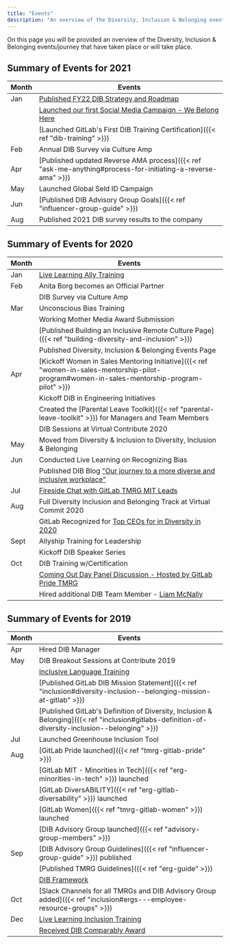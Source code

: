 ```yaml
---
title: "Events"
description: "An overview of the Diversity, Inclusion & Belonging events/journey that have taken place or will take place."
---
```


On this page you will be provided an overview of the Diversity, Inclusion & Belonging  events/journey that have taken place or will take place.

## Summary of Events for 2021

| Month    | Events                                                          |
|----------|-----------------------------------------------------------------|
| Jan | [Published FY22 DIB Strategy and Roadmap](https://docs.google.com/presentation/d/1F4_5d8DBfn_SN39IQnCmEAoBbnWN1KU1Bu_Pji21KC8/edit?usp=sharing)|
|     | [Launched our first Social Media Campaign - We Belong Here](https://www.instagram.com/gitlab/)                                    |
|     | [Launched GitLab's First DIB Training Certification]({{< ref "dib-training" >}})
| Feb | Annual DIB Survey via Culture Amp                         |
| Apr | [Published updated Reverse AMA process]({{< ref "ask-me-anything#process-for-initiating-a-reverse-ama" >}})
| May | Launched Global Seld ID Campaign
| Jun | [Published DIB Advisory Group Goals]({{< ref "influencer-group-guide" >}}) |
| Aug | Published 2021 DIB survey results to the company |


## Summary of Events for 2020

| Month    | Events                                                          |
|----------|-----------------------------------------------------------------|
| Jan | [Live Learning Ally Training](https://www.youtube.com/watch?v=wwZeFjDc4zE&feature=youtu.be)                                     |
| Feb | Anita Borg becomes an Official Partner                          |
|          | DIB Survey via Culture Amp                                      |
| Mar | Unconscious Bias Training                                       |
|          | Working Mother Media Award Submission                           |
|     | [Published Building an Inclusive Remote Culture Page]({{< ref "building-diversity-and-inclusion" >}})           |
|     | Published Diversity, Inclusion & Belonging  Events Page                     |
| Apr      | [Kickoff Women in Sales Mentoring Initiative]({{< ref "women-in-sales-mentorship-pilot-program#women-in-sales-mentorship-program-pilot" >}})                              |
|          | Kickoff DIB in Engineering Initiatives                          |
|          | Created the [Parental Leave Toolkit]({{< ref "parental-leave-toolkit" >}}) for Managers and Team Members|
|          | DIB Sessions at Virtual Contribute 2020                         |
| May      | Moved from Diversity & Inclusion to Diversity, Inclusion & Belonging  |
| Jun      | Conducted Live Learning on Recognizing Bias                     |
|          | Published DIB Blog ["Our journey to a more diverse and inclusive workplace"](https://about.gitlab.com/blog/2020/06/16/our-journey-to-a-diverse-and-inclusive-workplace/) |
| Jul      | [Fireside Chat with GitLab TMRG MIT Leads](https://www.youtube.com/watch?v=YUHevXdCWeY&feature=youtu.be)                        |
| Aug      | Full Diversity Inclusion and Belonging Track at Virtual Commit 2020 |
|          | GitLab Recognized for [Top CEOs for in Diversity in 2020](https://www.usatoday.com/story/money/2020/07/20/job-hunting-heads-microsoft-google-ranked-best-ceos-diversity/5449921002/) |
| Sept     | Allyship Training for Leadership                                |
|          | Kickoff DIB Speaker Series                                      |
| Oct      | DIB Training w/Certification                                    |
|          | [Coming Out Day Panel Discussion - Hosted by GitLab Pride TMRG](https://www.youtube.com/watch?v=OUKWs6hkMQY&feature=youtu.be)   |
|          | Hired additional DIB Team Member - [Liam McNally](https://about.gitlab.com/company/team/#lmcnally1)                             |


## Summary of Events for 2019

| Month    | Events                                                         |
|----------|----------------------------------------------------------------|
| Apr | Hired DIB Manager                                              |
| May | DIB Breakout Sessions at Contribute 2019                       |
|          | [Inclusive Language Training](https://docs.google.com/presentation/d/186RK9QqOYxF8BmVS15AOKvwFpt4WglKKDR7cUCeDGkE/edit?usp=sharing)                                  |
|          | [Published GitLab DIB Mission Statement]({{< ref "inclusion#diversity-inclusion--belonging-mission-at-gitlab" >}})
|          | [Published GitLab's Definition of Diversity, Inclusion & Belonging]({{< ref "inclusion#gitlabs-definition-of-diversity-inclusion--belonging" >}})
| Jul | Launched Greenhouse Inclusion Tool
| Aug | [GitLab Pride launched]({{< ref "tmrg-gitlab-pride" >}})                               |
|          | [GitLab MIT - Minorities in Tech]({{< ref "erg-minorities-in-tech" >}}) launched                       |
|          | [GitLab DiversABILITY]({{< ref "erg-gitlab-diversability" >}}) launched                                  |
|          | [GitLab Women]({{< ref "tmrg-gitlab-women" >}}) launched                                         |
|          | [DIB Advisory Group launched]({{< ref "advisory-group-members" >}})                                    |
| Sep | [DIB Advisory Group Guidelines]({{< ref "influencer-group-guide" >}}) published
|          | [Published TMRG Guidelines]({{< ref "erg-guide" >}})                                       |
|          | [DIB Framework](https://docs.google.com/presentation/d/1OMgmYc52J02PWacw72ZM_c-R6FYni-BibAhfV514KcQ/edit?usp=sharing)                                                  |
| Oct | [Slack Channels for all TMRGs and DIB Advisory Group added]({{< ref "inclusion#ergs---employee-resource-groups" >}})       |
| Dec | [Live Learning Inclusion Training](https://www.youtube.com/watch?v=gsQ2OsmgqVM&feature=youtu.be)                              |
|          | [Received DIB Comparably Award](https://about.gitlab.com/blog/2020/01/29/comparably-awards-gitlab-top-culture-diversity-awards/) |
